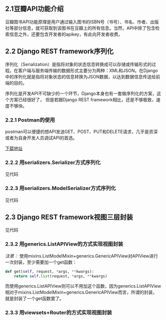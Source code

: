 ## 2.1豆瓣API功能介绍

豆瓣图书API功能原理是用户通过输入图书的ISBN号（书号）、书名、作者、出版社等部分信息，就可获取到该图书在豆瓣上的所有信息。当然，API中除了包含检索信息之外，还要包含开发者的apikey，有此向开发者收费。

## 2.2 Django REST framework序列化

序列化（Serialization）是指将对象的状态信息转换成可以存储或传输形式的过程。在客户端与服务端传输的数据形式主要分为两种：XML和JSON。在Django中的序列化就是指将对象状态的信息转换为JSON数据，以达到数据信息传送给前端的目的。

序列化是开发API不可缺少的一个环节，Django本身也有一套做序列化的方案，这个方案已经很好了， 但是若跟Django REST framework相比，还是不够极致，速度不够快。

### 2.2.1 Postman的使用

postman可以便捷的想API发送GET、POST、PUT和DELETE请求，几乎是资深或者为自身开发人员调试API的首选。

[下载地址](https://www.getpostman.com/apps)

### 2.2.2 用serializers.Serializer方式序列化

见代码

### 2.2.3 用serializers.ModelSerializer方式序列化

见代码

## 2.3 Django REST framework视图三层封装

见代码

### 2.3.2 用generics.ListAPIView的方式实现视图封装

*注意：* 使用mixins.ListModelMixin+generics.GenericAPIView对APIView进行一次封装，至少需要加一个get函数：

```python
def get(self, request, *args, **kwargs):
    return self.list(request, *args, **kwargs)
```

而使用generics.ListAPIView则可以不用加这个函数，因为generics.ListAPIView相对于mixins.ListModelMixin+generics.GenericAPIView而言，所谓的封装，就是封装了一个get函数罢了。

### 2.3.3 用viewsets+Router的方式实现视图封装

